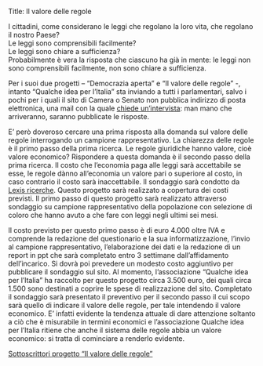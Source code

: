 Title: Il valore delle regole

I cittadini, come considerano le leggi che regolano la loro vita, che regolano il nostro Paese?  
Le leggi sono comprensibili facilmente?  
Le leggi sono chiare a sufficienza?  
Probabilmente è vera la risposta che ciascuno ha già in mente: le leggi non sono comprensibili facilmente, non sono chiare a sufficienza.

Per i suoi due progetti – “Democrazia aperta” e “Il valore delle regole” -, intanto “Qualche idea per l’Italia” sta inviando a tutti i parlamentari, salvo i pochi per i quali il sito di Camera o Senato non pubblica indirizzo di posta elettronica, una mail con la quale [chiede un’intervista]({filename}/pdfs/2012-03-18-quipli_valore-regole_intervista.pdf): man mano che arriveranno, saranno pubblicate le risposte.

E’ però doveroso cercare una prima risposta alla domanda sul valore delle regole interrogando un campione rappresentativo.
La chiarezza delle regole è il primo passo della prima ricerca.
Le regole giuridiche hanno valore, cioè valore economico? Rispondere a questa domanda è il secondo passo della prima ricerca.
Il costo che l’economia paga alle leggi sarà accettabile se esse, le regole dànno all’economia un valore pari o superiore al costo, in caso contrario il costo sarà inaccettabile.
Il sondaggio sarà condotto da [Lexis ricerche](http://www.lexisricerche.it/ita/).
Questo progetto sarà realizzato a copertura dei costi previsti.
Il primo passo di questo progetto sarà realizzato attraverso sondaggio su campione rappresentativo della popolazione con selezione di coloro che hanno avuto a che fare con leggi negli ultimi sei mesi.

Il costo previsto per questo primo passo è di euro 4.000 oltre IVA e comprende la redazione del questionario e la sua informatizzazione, l’invio al campione rappresentativo, l’elaborazione dei dati e la redazione di un report in ppt che sarà completato entro 3 settimane dall’affidamento dell’incarico.
Si dovrà poi prevedere un modesto costo aggiuntivo per pubblicare il sondaggio sul sito. Al momento, l’associazione “Qualche idea per l’Italia” ha raccolto per questo progetto circa 3.500 euro, dei quali circa 1.500 sono destinati a coprire le spese di realizzazione del sito.
Completato il sondaggio sarà presentato il preventivo per il secondo passo il cui scopo sarà quello di indicare il valore delle regole, per tale intendendo il valore economico.
E’ infatti evidente la tendenza attuale di dare attenzione soltanto a ciò che è misurabile in termini economici e l’associazione Qualche idea per l’Italia ritiene che anche il sistema delle regole abbia un valore economico: si tratta di cominciare a renderlo evidente.

 [Sottoscrittori progetto “Il valore delle regole”]({filename}/pdfs/Tabella_sottoscrittori_il_valore_delle_regole.pdf)
